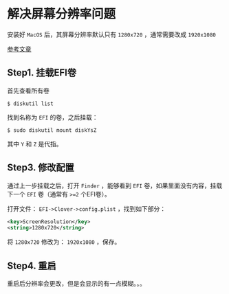 # 解决屏幕分辨率问题

安装好 `MacOS` 后，其屏幕分辨率默认只有 `1280x720` ，通常需要改成 `1920x1080`

[参考文章](https://github.com/foxlet/macOS-Simple-KVM/blob/master/docs/guide-screen-resolution.md)

## Step1. 挂载EFI卷

首先查看所有卷

```shell
$ diskutil list
```

找到名称为 `EFI` 的卷，之后挂载：

```shell
$ sudo diskutil mount diskYsZ
```

其中 `Y` 和 `Z` 是代指。

## Step3. 修改配置

通过上一步挂载之后，打开 `Finder` ，能够看到 `EFI` 卷，如果里面没有内容，挂载下一个 `EFI` 卷（通常有 `>=2` 个EFI卷）。

打开文件： `EFI->Clover->config.plist` ，找到如下部分：

```xml
<key>ScreenResolution</key>
<string>1280x720</string>
```

将 `1280x720` 修改为： `1920x1080` ，保存。

## Step4. 重启

重启后分辨率会更改，但是会显示的有一点模糊。。。

